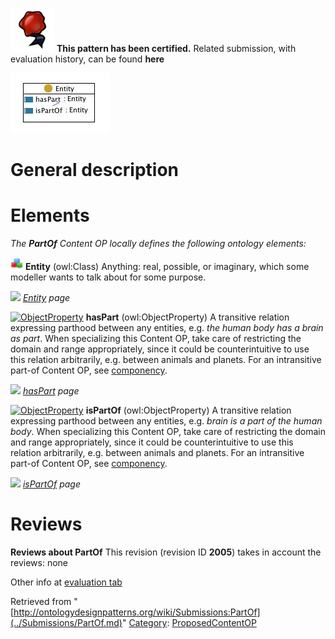 [![](../images/thumb/b/b5/Certified.png/70px-Certified.png)](../Image/Certified.png.md "Certified.png") __This pattern has been certified.__
Related submission, with evaluation history, can be found __here__






[![Image:partof.jpg](../images/b/b4/Partof.jpg)](../Image/Partof.jpg.md "Image:partof.jpg")




#  General description


  




#  Elements


_The __PartOf__ Content OP locally defines the following ontology elements:_




[![Class](../images/thumb/2/27/Class.gif/20px-Class.gif)](../Image/Class.gif.md "Class") __Entity__ (owl:Class) Anything: real, possible, or imaginary, which some modeller wants to talk about for some purpose. 



 [![](../../../images/thumb/8/87/ArrowRight.gif/11px-ArrowRight.gif)](../Image/ArrowRight.gif.md "ArrowRight.gif") _[Entity](../Submissions/PartOf/Entity.md "Submissions:PartOf/Entity") page_

[![ObjectProperty](../../images/thumb/c/c3/ObjectProperty.gif/20px-ObjectProperty.gif)](../Image/ObjectProperty.gif.md "ObjectProperty") __hasPart__ (owl:ObjectProperty) A transitive relation expressing parthood between any entities, e.g. _the human body has a brain as part_. When specializing this Content OP, take care of restricting the domain and range appropriately, since it could be counterintuitive to use this relation arbitrarily, e.g. between animals and planets. For an intransitive part-of Content OP, see  [componency](../Submissions/Componency.md "Submissions:Componency"). 



 [![](../../../images/thumb/8/87/ArrowRight.gif/11px-ArrowRight.gif)](../Image/ArrowRight.gif.md "ArrowRight.gif") _[hasPart](../Submissions/PartOf/hasPart.md "Submissions:PartOf/hasPart") page_

[![ObjectProperty](../../images/thumb/c/c3/ObjectProperty.gif/20px-ObjectProperty.gif)](../Image/ObjectProperty.gif.md "ObjectProperty") __isPartOf__ (owl:ObjectProperty) A transitive relation expressing parthood between any entities, e.g. _brain is a part of the human body_. When specializing this Content OP, take care of restricting the domain and range appropriately, since it could be counterintuitive to use this relation arbitrarily, e.g. between animals and planets. For an intransitive part-of Content OP, see  [componency](../Submissions/Componency.md "Submissions:Componency"). 



 [![](../../../images/thumb/8/87/ArrowRight.gif/11px-ArrowRight.gif)](../Image/ArrowRight.gif.md "ArrowRight.gif") _[isPartOf](../Submissions/PartOf/isPartOf.md "Submissions:PartOf/isPartOf") page_
#  Reviews



__Reviews about PartOf__
This revision (revision ID __2005__) takes in account the reviews: none


Other info at [evaluation tab](http://ontologydesignpatterns.org/wiki/index.php?title=Submissions:PartOf&action=evaluation "http://ontologydesignpatterns.org/wiki/index.php?title=Submissions:PartOf&action=evaluation")






Retrieved from "[http://ontologydesignpatterns.org/wiki/Submissions:PartOf](../Submissions/PartOf.md)"
 [Category](http://ontologydesignpatterns.org/wiki/Special:Categories "Special:Categories"): [ProposedContentOP](../Category/ProposedContentOP.md "Category:ProposedContentOP")